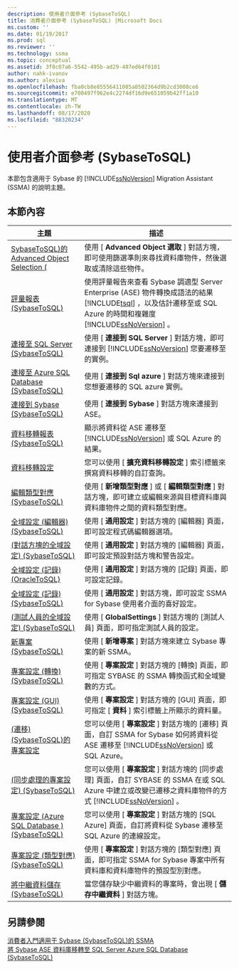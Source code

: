 ```yaml
---
description: 使用者介面參考 (SybaseToSQL)
title: 消費者介面參考 (SybaseToSQL) |Microsoft Docs
ms.custom: ''
ms.date: 01/19/2017
ms.prod: sql
ms.reviewer: ''
ms.technology: ssma
ms.topic: conceptual
ms.assetid: 3f8c07a6-5542-495b-ad29-487ed64f0101
author: nahk-ivanov
ms.author: alexiva
ms.openlocfilehash: fba0cb8e85556411085a0502364d9b2cd3008ce6
ms.sourcegitcommit: e700497f962e4c2274df16d9e651059b42ff1a10
ms.translationtype: MT
ms.contentlocale: zh-TW
ms.lasthandoff: 08/17/2020
ms.locfileid: "88320234"
---
```

# <a name="user-interface-reference-sybasetosql"></a>使用者介面參考 (SybaseToSQL)
本節包含適用于 Sybase 的 [!INCLUDE[ssNoVersion](../../includes/ssnoversion-md.md)] Migration Assistant (SSMA) 的說明主題。  
  
## <a name="in-this-section"></a>本節內容  
  
|主題|描述|  
|---------|---------------|  
|[SybaseToSQL&#41;的 Advanced Object Selection &#40;](../../ssma/sybase/advanced-object-selection-sybasetosql.md)|使用 [ **Advanced Object 選取** ] 對話方塊，即可使用篩選準則來尋找資料庫物件，然後選取或清除這些物件。|  
|[評量報表 &#40;SybaseToSQL&#41;](../../ssma/sybase/assessment-report-sybasetosql.md)|使用評量報告來查看 Sybase 調適型 Server Enterprise (ASE) 物件轉換成語法的結果 [!INCLUDE[tsql](../../includes/tsql-md.md)] ，以及估計遷移至或 SQL Azure 的時間和複雜度 [!INCLUDE[ssNoVersion](../../includes/ssnoversion-md.md)] 。|  
|[連接至 SQL Server &#40;SybaseToSQL&#41;](../../ssma/sybase/connect-to-sql-server-sybasetosql.md)|使用 [ **連接到 SQL Server** ] 對話方塊，即可連接到 [!INCLUDE[ssNoVersion](../../includes/ssnoversion-md.md)] 您要遷移至的實例。|  
|[連接至 Azure SQL Database &#40;SybaseToSQL&#41;](../../ssma/sybase/connect-to-azure-sql-db-sybasetosql.md)|使用 [ **連接到 Sql azure** ] 對話方塊來連接到您想要遷移的 SQL azure 實例。|  
|[連接到 Sybase &#40;SybaseToSQL&#41;](../../ssma/sybase/connect-to-sybase-sybasetosql.md)|使用 [ **連接到 Sybase** ] 對話方塊來連接到 ASE。|  
|[資料移轉報表 &#40;SybaseToSQL&#41;](../../ssma/sybase/data-migration-report-sybasetosql.md)|顯示將資料從 ASE 遷移至 [!INCLUDE[ssNoVersion](../../includes/ssnoversion-md.md)] 或 SQL Azure 的結果。|  
|[資料移轉設定](data-migration-settings-sybasetosql.md)|您可以使用 [ **擴充資料移轉設定** ] 索引標籤來撰寫資料移轉的自訂查詢。|  
|[編輯類型對應 &#40;SybaseToSQL&#41;](../../ssma/sybase/edit-type-mapping-sybasetosql.md)|使用 [ **新增類型對應** ] 或 [ **編輯類型對應** ] 對話方塊，即可建立或編輯來源與目標資料庫與資料庫物件之間的資料類型對應。|  
|[全域設定 &#40;編輯器&#41; &#40;SybaseToSQL&#41;](../../ssma/sybase/global-settings-editor-sybasetosql.md)|使用 [ **通用設定** ] 對話方塊的 [編輯器] 頁面，即可設定程式碼編輯器選項。|  
|[&#40;對話方塊的全域設定&#41;  &#40;SybaseToSQL&#41;](../../ssma/sybase/global-settings-dialogs-sybasetosql.md)|使用 [ **通用設定** ] 對話方塊的 [編輯器] 頁面，即可設定預設對話方塊和警告設定。|  
|[全域設定 &#40;記錄&#41; &#40;OracleToSQL&#41;](../../ssma/oracle/global-settings-logging-oracletosql.md)|使用 [ **通用設定** ] 對話方塊的 [記錄] 頁面，即可設定記錄。|  
|[全域設定 &#40;記錄&#41; &#40;SybaseToSQL&#41;](../../ssma/sybase/global-settings-logging-sybasetosql.md)|使用 [ **通用設定** ] 對話方塊，即可設定 SSMA for Sybase 使用者介面的喜好設定。|  
|[&#40;測試人員的全域設定&#41; &#40;SybaseToSQL&#41;](../../ssma/sybase/global-settings-tester-sybasetosql.md)|使用 [ **GlobalSettings** ] 對話方塊的 [測試人員] 頁面，即可指定測試人員的設定。|  
|[新專案 &#40;SybaseToSQL&#41;](../../ssma/sybase/new-project-sybasetosql.md)|使用 [ **新增專案** ] 對話方塊來建立 Sybase 專案的新 SSMA。|  
|[專案設定 &#40;轉換&#41; &#40;SybaseToSQL&#41;](../../ssma/sybase/project-settings-conversion-sybasetosql.md)|使用 [ **專案設定** ] 對話方塊的 [轉換] 頁面，即可指定 SYBASE 的 SSMA 轉換函式和全域變數的方式。|  
|[專案設定 &#40;GUI&#41; &#40;SybaseToSQL&#41;](../../ssma/sybase/project-settings-gui-sybasetosql.md)|使用 [ **專案設定** ] 對話方塊的 [GUI] 頁面，即可指定 [ **資料** ] 索引標籤上所顯示的資料量。|  
|[&#40;遷移&#41; &#40;SybaseToSQL&#41;的專案設定 ](../../ssma/sybase/project-settings-migration-sybasetosql.md)|您可以使用 [ **專案設定** ] 對話方塊的 [遷移] 頁面，自訂 SSMA for Sybase 如何將資料從 ASE 遷移至 [!INCLUDE[ssNoVersion](../../includes/ssnoversion-md.md)] 或 SQL Azure。|  
|[&#40;同步處理的專案設定&#41; &#40;SybaseToSQL&#41;](../../ssma/sybase/project-settings-synchronization-sybasetosql.md)|您可以使用 [ **專案設定** ] 對話方塊的 [同步處理] 頁面，自訂 SYBASE 的 SSMA 在或 SQL Azure 中建立或改變已遷移之資料庫物件的方式 [!INCLUDE[ssNoVersion](../../includes/ssnoversion-md.md)] 。|  
|[專案設定 &#40;Azure SQL Database &#41; &#40;SybaseToSQL&#41;](../../ssma/sybase/project-settings-azure-sql-db-sybasetosql.md)|您可以使用 [ **專案設定** ] 對話方塊的 [SQL Azure] 頁面，自訂將資料從 Sybase 遷移至 SQL Azure 的連線設定。|  
|[專案設定 &#40;類型對應&#41; &#40;SybaseToSQL&#41;](../../ssma/sybase/project-settings-type-mapping-sybasetosql.md)|使用 [ **專案設定** ] 對話方塊的 [類型對應] 頁面，即可指定 SSMA for Sybase 專案中所有資料庫和資料庫物件的預設型別對應。|  
|[將中繼資料儲存 &#40;SybaseToSQL&#41;](../../ssma/sybase/save-metadata-sybasetosql.md)|當您儲存缺少中繼資料的專案時，會出現 [ **儲存中繼資料** ] 對話方塊。|  
  
## <a name="see-also"></a>另請參閱  
[消費者入門適用于 Sybase &#40;SybaseToSQL&#41;的 SSMA ](../../ssma/sybase/getting-started-with-ssma-for-sybase-sybasetosql.md)  
[將 Sybase ASE 資料庫移轉至 SQL Server Azure SQL Database &#40;SybaseToSQL&#41;](../../ssma/sybase/migrating-sybase-ase-databases-to-sql-server-azure-sql-db-sybasetosql.md)  
  
